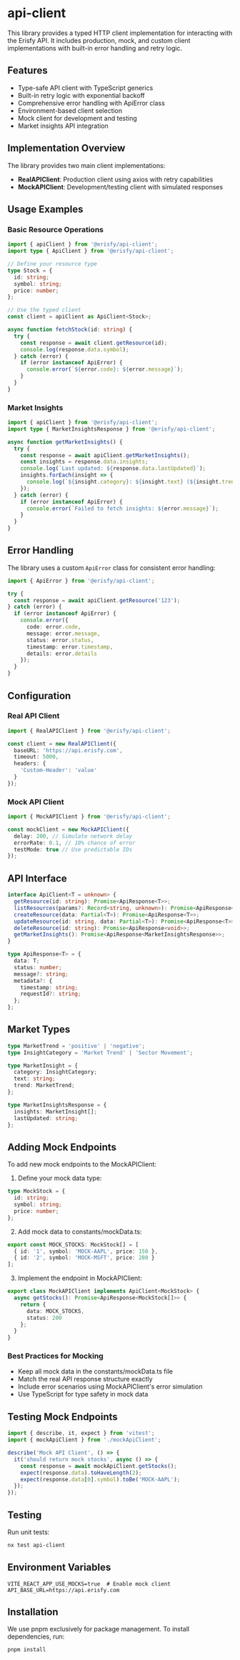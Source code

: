 # api-client

This library provides a typed HTTP client implementation for interacting with the Erisfy API. It includes production, mock, and custom client implementations with built-in error handling and retry logic.

## Features

- Type-safe API client with TypeScript generics
- Built-in retry logic with exponential backoff
- Comprehensive error handling with ApiError class
- Environment-based client selection
- Mock client for development and testing
- Market insights API integration

## Implementation Overview

The library provides two main client implementations:

- **RealAPIClient**: Production client using axios with retry capabilities
- **MockAPIClient**: Development/testing client with simulated responses

## Usage Examples

### Basic Resource Operations

```ts
import { apiClient } from '@erisfy/api-client';
import type { ApiClient } from '@erisfy/api-client';

// Define your resource type
type Stock = {
  id: string;
  symbol: string;
  price: number;
};

// Use the typed client
const client = apiClient as ApiClient<Stock>;

async function fetchStock(id: string) {
  try {
    const response = await client.getResource(id);
    console.log(response.data.symbol);
  } catch (error) {
    if (error instanceof ApiError) {
      console.error(`${error.code}: ${error.message}`);
    }
  }
}
```

### Market Insights

```ts
import { apiClient } from '@erisfy/api-client';
import type { MarketInsightsResponse } from '@erisfy/api-client';

async function getMarketInsights() {
  try {
    const response = await apiClient.getMarketInsights();
    const insights = response.data.insights;
    console.log(`Last updated: ${response.data.lastUpdated}`);
    insights.forEach(insight => {
      console.log(`${insight.category}: ${insight.text} (${insight.trend})`);
    });
  } catch (error) {
    if (error instanceof ApiError) {
      console.error(`Failed to fetch insights: ${error.message}`);
    }
  }
}
```

## Error Handling

The library uses a custom `ApiError` class for consistent error handling:

```ts
import { ApiError } from '@erisfy/api-client';

try {
  const response = await apiClient.getResource('123');
} catch (error) {
  if (error instanceof ApiError) {
    console.error({
      code: error.code,
      message: error.message,
      status: error.status,
      timestamp: error.timestamp,
      details: error.details
    });
  }
}
```

## Configuration

### Real API Client

```ts
import { RealAPIClient } from '@erisfy/api-client';

const client = new RealAPIClient({
  baseURL: 'https://api.erisfy.com',
  timeout: 5000,
  headers: {
    'Custom-Header': 'value'
  }
});
```

### Mock API Client

```ts
import { MockAPIClient } from '@erisfy/api-client';

const mockClient = new MockAPIClient({
  delay: 200, // Simulate network delay
  errorRate: 0.1, // 10% chance of error
  testMode: true // Use predictable IDs
});
```

## API Interface

```typescript
interface ApiClient<T = unknown> {
  getResource(id: string): Promise<ApiResponse<T>>;
  listResources(params?: Record<string, unknown>): Promise<ApiResponse<T[]>>;
  createResource(data: Partial<T>): Promise<ApiResponse<T>>;
  updateResource(id: string, data: Partial<T>): Promise<ApiResponse<T>>;
  deleteResource(id: string): Promise<ApiResponse<void>>;
  getMarketInsights(): Promise<ApiResponse<MarketInsightsResponse>>;
}

type ApiResponse<T> = {
  data: T;
  status: number;
  message?: string;
  metadata?: {
    timestamp: string;
    requestId?: string;
  };
};
```

## Market Types

```typescript
type MarketTrend = 'positive' | 'negative';
type InsightCategory = 'Market Trend' | 'Sector Movement';

type MarketInsight = {
  category: InsightCategory;
  text: string;
  trend: MarketTrend;
};

type MarketInsightsResponse = {
  insights: MarketInsight[];
  lastUpdated: string;
};
```

## Adding Mock Endpoints

To add new mock endpoints to the MockAPIClient:

1. Define your mock data type:

```typescript
type MockStock = {
  id: string;
  symbol: string;
  price: number;
};
```

2. Add mock data to constants/mockData.ts:

```typescript
export const MOCK_STOCKS: MockStock[] = [
  { id: '1', symbol: 'MOCK-AAPL', price: 150 },
  { id: '2', symbol: 'MOCK-MSFT', price: 280 }
];
```

3. Implement the endpoint in MockAPIClient:

```typescript
export class MockAPIClient implements ApiClient<MockStock> {
  async getStocks(): Promise<ApiResponse<MockStock[]>> {
    return {
      data: MOCK_STOCKS,
      status: 200
    };
  }
}
```

### Best Practices for Mocking

- Keep all mock data in the constants/mockData.ts file
- Match the real API response structure exactly
- Include error scenarios using MockAPIClient's error simulation
- Use TypeScript for type safety in mock data

## Testing Mock Endpoints

```typescript
import { describe, it, expect } from 'vitest';
import { mockApiClient } from './mockApiClient';

describe('Mock API Client', () => {
  it('should return mock stocks', async () => {
    const response = await mockApiClient.getStocks();
    expect(response.data).toHaveLength(2);
    expect(response.data[0].symbol).toBe('MOCK-AAPL');
  });
});
```

## Testing

Run unit tests:

```bash
nx test api-client
```

## Environment Variables

```env
VITE_REACT_APP_USE_MOCKS=true  # Enable mock client
API_BASE_URL=https://api.erisfy.com
```

## Installation
We use pnpm exclusively for package management. To install dependencies, run:
```bash
pnpm install
```
